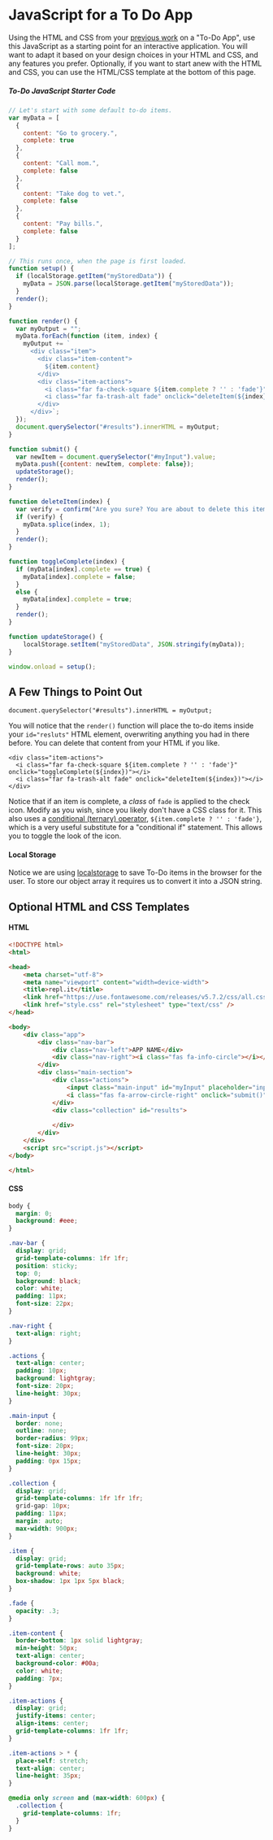 # JavaScript for a To Do App

Using the HTML and CSS from your [previous work](gridBasedApp) on a "To-Do App", use this JavaScript as a starting point for an interactive application. You will want to adapt it based on your design choices in your HTML and CSS, and any features you prefer. Optionally, if you want to start anew with the HTML and CSS, you can use the HTML/CSS template at the bottom of this page.

##### To-Do JavaScript Starter Code
```js
// Let's start with some default to-do items.
var myData = [
  {
    content: "Go to grocery.",
    complete: true
  },
  {
    content: "Call mom.",
    complete: false
  },
  {
    content: "Take dog to vet.",
    complete: false
  },
  {
    content: "Pay bills.",
    complete: false
  }
];

// This runs once, when the page is first loaded.
function setup() {
  if (localStorage.getItem("myStoredData")) {
    myData = JSON.parse(localStorage.getItem("myStoredData"));
  }
  render();
}

function render() {
  var myOutput = "";
  myData.forEach(function (item, index) {
    myOutput += `
      <div class="item">
        <div class="item-content">
          ${item.content}
        </div>
        <div class="item-actions">
          <i class="far fa-check-square ${item.complete ? '' : 'fade'}" onclick="toggleComplete(${index})"></i>
          <i class="far fa-trash-alt fade" onclick="deleteItem(${index})"></i>
        </div>
      </div>`;
  });
  document.querySelector("#results").innerHTML = myOutput;
}

function submit() {
  var newItem = document.querySelector("#myInput").value;
  myData.push({content: newItem, complete: false});
  updateStorage();
  render();
}

function deleteItem(index) {
  var verify = confirm("Are you sure? You are about to delete this item.");
  if (verify) {
    myData.splice(index, 1);
  }
  render();
}

function toggleComplete(index) {
  if (myData[index].complete == true) {
    myData[index].complete = false;
  }
  else {
    myData[index].complete = true;
  }
  render();
}

function updateStorage() {
    localStorage.setItem("myStoredData", JSON.stringify(myData));
}

window.onload = setup();
```

## A Few Things to Point Out

`document.querySelector("#results").innerHTML = myOutput;`

You will notice that the `render()` function will place the to-do items inside your `id="resluts"` HTML element, overwriting anything you had in there before. You can delete that content from your HTML if you like.

```
<div class="item-actions">
  <i class="far fa-check-square ${item.complete ? '' : 'fade'}" onclick="toggleComplete(${index})"></i>
  <i class="far fa-trash-alt fade" onclick="deleteItem(${index})"></i>
</div>
```

Notice that if an item is complete, a *class* of `fade` is applied to the check icon. Modify as you wish, since you likely don't have a CSS class for it. This also uses a [conditional (ternary) operator](https://developer.mozilla.org/en-US/docs/Web/JavaScript/Reference/Operators/Conditional_Operator), `${item.complete ? '' : 'fade'}`, which is a very useful substitute for a "conditional if" statement. This allows you to toggle the look of the icon.

#### Local Storage

Notice we are using [localstorage](https://www.w3schools.com/jsreF/prop_win_localstorage.asp) to save To-Do items in the browser for the user. To store our object array it requires us to convert it into a JSON string.

## Optional HTML and CSS Templates

#### HTML
```html
<!DOCTYPE html>
<html>

<head>
    <meta charset="utf-8">
    <meta name="viewport" content="width=device-width">
    <title>repl.it</title>
    <link href="https://use.fontawesome.com/releases/v5.7.2/css/all.css" rel="stylesheet">
    <link href="style.css" rel="stylesheet" type="text/css" />
</head>

<body>
    <div class="app">
        <div class="nav-bar">
            <div class="nav-left">APP NAME</div>
            <div class="nav-right"><i class="fas fa-info-circle"></i></div>
        </div>
        <div class="main-section">
            <div class="actions">
                <input class="main-input" id="myInput" placeholder="input here" size="30">
                <i class="fas fa-arrow-circle-right" onclick="submit()"> </i>
            </div>
            <div class="collection" id="results">
                
            </div>
        </div>
    </div>
    <script src="script.js"></script>
</body>

</html>
```

#### CSS
```css
body {
  margin: 0;
  background: #eee;
}

.nav-bar {
  display: grid;
  grid-template-columns: 1fr 1fr;
  position: sticky;
  top: 0;
  background: black;
  color: white;
  padding: 11px;
  font-size: 22px;
}

.nav-right {
  text-align: right;
}

.actions {
  text-align: center;
  padding: 10px;
  background: lightgray;
  font-size: 20px;
  line-height: 30px;
}

.main-input {
  border: none;
  outline: none;
  border-radius: 99px;
  font-size: 20px;
  line-height: 30px;
  padding: 0px 15px;
}

.collection {
  display: grid;
  grid-template-columns: 1fr 1fr 1fr;
  grid-gap: 10px;
  padding: 11px;
  margin: auto;
  max-width: 900px;
}

.item {
  display: grid;
  grid-template-rows: auto 35px;
  background: white;
  box-shadow: 1px 1px 5px black;
}

.fade {
  opacity: .3;
}

.item-content {
  border-bottom: 1px solid lightgray;
  min-height: 50px;
  text-align: center;
  background-color: #00a;
  color: white;
  padding: 7px;
}

.item-actions {
  display: grid;
  justify-items: center;
  align-items: center;
  grid-template-columns: 1fr 1fr;
}

.item-actions > * {
  place-self: stretch;
  text-align: center;
  line-height: 35px;
}

@media only screen and (max-width: 600px) {
  .collection {
    grid-template-columns: 1fr;
  }
}
```



